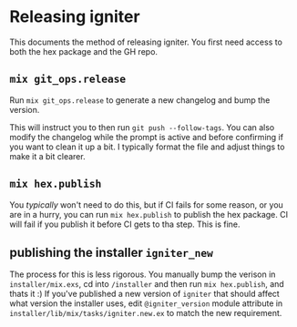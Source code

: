 # Releasing igniter

This documents the method of releasing igniter. You first need access to both the hex package
and the GH repo.

## `mix git_ops.release`

Run `mix git_ops.release` to generate a new changelog and bump the version.

This will instruct you to then run `git push --follow-tags`. You can also
modify the changelog while the prompt is active and before confirming if
you want to clean it up a bit. I typically format the file and adjust things
to make it a bit clearer.

## `mix hex.publish`

You *typically* won't need to do this, but if CI fails for some reason, or you are in a hurry,
you can run `mix hex.publish` to publish the hex package. CI will fail if you publish it
before CI gets to tha step. This is fine.

## publishing the installer `igniter_new`

The process for this is less rigorous. You manually bump the verison in `installer/mix.exs`,
cd into `/installer` and then run `mix hex.publish`, and thats it :)
If you've published a new version of `igniter` that should affect what version the
installer uses, edit `@igniter_version` module attribute in `installer/lib/mix/tasks/igniter.new.ex`
to match the new requirement.

